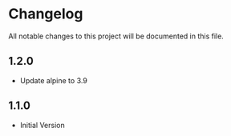 # Changelog

All notable changes to this project will be documented in this file.

## 1.2.0

- Update alpine to 3.9

## 1.1.0

- Initial Version
